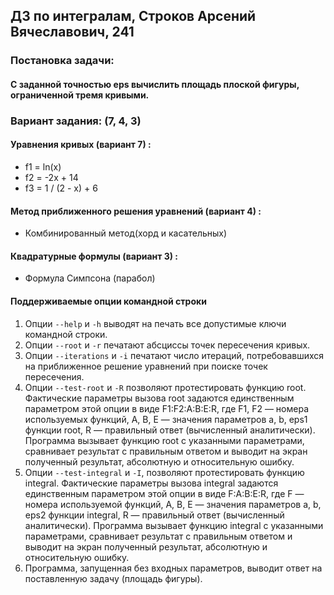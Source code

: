 ## ДЗ по интегралам, Строков Арсений Вячеславович, 241
### Постановка задачи:
#### С заданной точностью eps вычислить площадь плоской фигуры, ограниченной тремя кривыми.

### Вариант задания: (7, 4, 3)
#### Уравнения кривых (вариант 7) :
  - f1 = ln(x)
  - f2 = -2x + 14
  - f3 = 1 / (2 - x) + 6
#### Метод приближенного решения уравнений (вариант 4) :
  - Комбинированный метод(хорд и касательных)
#### Квадратурные формулы (вариант 3) :
  - Формула Симпсона (парабол)

#### Поддерживаемые опции командной строки 
  1. Опции ```--help``` и ```-h``` выводят на печать все допустимые ключи командной строки.
  2. Опции ```--root``` и ```-r``` печатают абсциссы точек пересечения кривых.
  3. Опции ```--iterations``` и ```-i``` печатают число итераций, потребовавшихся на приближенное решение уравнений при поиске точек пересечения.
  4. Опции ```--test-root``` и ```-R``` позволяют протестировать функцию root. Фактические параметры вызова root задаются единственным параметром этой опции в виде F1:F2:A:B:E:R,
     где F1, F2 — номера используемых функций, A, B, E — значения параметров a, b, eps1 функции root, R — правильный ответ (вычисленный аналитически).
     Программа вызывает функцию root с указанными параметрами, сравнивает результат с правильным ответом и выводит на экран полученный результат, абсолютную и относительную ошибку.
  5. Опции ```--test-integral``` и ```-I```, позволяют протестировать функцию integral. Фактические параметры вызова integral задаются единственным параметром этой опции в виде F:A:B:E:R,
     где F — номера используемой функций, A, B, E — значения параметров a, b, eps2 функции integral, R — правильный ответ (вычисленный аналитически).
     Программа вызывает функцию integral с указанными параметрами, сравнивает результат с правильным ответом и выводит на экран полученный результат, абсолютную и относительную ошибку.
  6. Программа, запущенная без входных параметров, выводит ответ на поставленную задачу (площадь фигуры).
